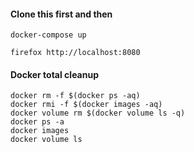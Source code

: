 #### Clone this first and then

    docker-compose up

    firefox http://localhost:8080

#### Docker total cleanup

    docker rm -f $(docker ps -aq)
    docker rmi -f $(docker images -aq)
    docker volume rm $(docker volume ls -q)
    docker ps -a
    docker images
    docker volume ls
